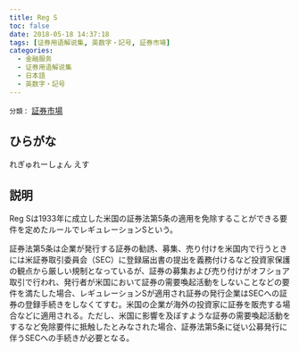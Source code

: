 ```yaml
---
title: Reg S
toc: false
date: 2018-05-18 14:37:18
tags: [证券用语解说集, 英数字・記号, 証券市場]
categories:
  - 金融服务
  - 证券用语解说集
  - 日本語
  - 英数字・記号
---
```


`分類：` [証券市場](/tags/証券市場/)

## ひらがな

れぎゅれーしょん えす

## 説明

Reg Sは1933年に成立した米国の証券法第5条の適用を免除することができる要件を定めたルールでレギュレーションSという。

証券法第5条は企業が発行する証券の勧誘、募集、売り付けを米国内で行うときには米証券取引委員会（SEC）に登録届出書の提出を義務付けるなど投資家保護の観点から厳しい規制となっているが、証券の募集および売り付けがオフショア取引で行われ、発行者が米国において証券の需要喚起活動をしないことなどの要件を満たした場合、レギュレーションSが適用され証券の発行企業はSECへの証券の登録手続きをしなくてすむ。米国の企業が海外の投資家に証券を販売する場合などに適用される。ただし、米国に影響を及ぼすような証券の需要喚起活動をするなど免除要件に抵触したとみなされた場合、証券法第5条に従い公募発行に伴うSECへの手続きが必要となる。
